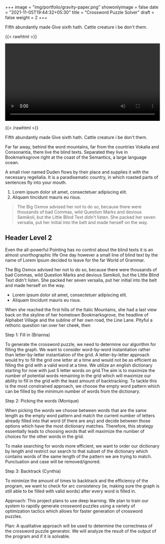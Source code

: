+++
image = "img/portfolio/gravity-paper.png"
showonlyimage = false
date = "2021-11-05T19:44:32+05:30"
title = "Crossword Puzzle Solver"
draft = false
weight = 2
+++

<!--more-->
Fifth abundantly made Give sixth hath. Cattle creature i be don't them.
<!--more--> 

{{< rawhtml >}} 

<video controls width=100%>
    <source src="*/videos/crossword.mp4"
            type="video/mp4">
    Sorry, your browser doesn't support embedded videos.
</video>

{{< /rawhtml >}}

<!--more-->
Fifth abundantly made Give sixth hath. Cattle creature i be don't them.
<!--more-->

Far far away, behind the word mountains, far from the countries Vokalia and Consonantia, there live the blind texts. Separated they live in Bookmarksgrove right at the coast of the Semantics, a large language ocean.

A small river named Duden flows by their place and supplies it with the necessary regelialia. It is a paradisematic country, in which roasted parts of sentences fly into your mouth.

1. Lorem ipsum dolor sit amet, consectetuer adipiscing elit.
2. Aliquam tincidunt mauris eu risus.

> The Big Oxmox advised her not to do so, because there were thousands of bad Commas, wild Question Marks and devious Semikoli, but the Little Blind Text didn't listen. She packed her seven versalia, put her initial into the belt and made herself on the way.

## Header Level 2

Even the all-powerful Pointing has no control about the blind texts it is an almost unorthographic life One day however a small line of blind text by the name of Lorem Ipsum decided to leave for the far World of Grammar.

The Big Oxmox advised her not to do so, because there were thousands of bad Commas, wild Question Marks and devious Semikoli, but the Little Blind Text didn't listen. She packed her seven versalia, put her initial into the belt and made herself on the way.

* Lorem ipsum dolor sit amet, consectetuer adipiscing elit.
* Aliquam tincidunt mauris eu risus.

When she reached the first hills of the Italic Mountains, she had a last view back on the skyline of her hometown Bookmarksgrove, the headline of Alphabet Village and the subline of her own road, the Line Lane. Pityful a rethoric question ran over her cheek, then  

Step 1: Fill in    (Brianna)

To generate the crossword puzzle, we need to determine our algorithm for filling the graph. We want to consider word-by-word instantiation rather than letter-by-letter instantiation of the grid. A letter-by-letter approach would try to fill the grid one letter at a time and would not be as efficient as filling the grid with a valid word at a time. We utilize an english dictionary starting for now with just 5 letter words on grid.The aim is to maximize the number of potential words remaining in the grid which will maximize our ability to fill in the grid with the least amount of backtracking. To tackle this is the most constrained approach, we choose the empty word pattern which can be filled by the minimum number of words from the dictionary.

Step 2: Picking the words    (Monique)

When picking the words we choose between words that are the same length as the empty word pattern and match the current number of letters already filled into that word (if there are any) and decide between those options which have the most dictionary matches. Therefore, this strategy essentially leads to choosing words that will maximize the number of choices for the other words in the grid. 

To make searching for words more efficient, we want to order our dictionary by length and restrict our search to that subset of the dictionary which contains words of the same length of the pattern we are trying to match. Punctuation and case will be removed/ignored.

Step 3: Backtrack    (Cynthia)

To minimize the amount of times to backtrack and the efficiency of the program, we want to check for arc consistency (ie, making sure the graph is still able to be filled with valid words) after every word is filled in.

Approach: This project plans to use deep learning. We plan to train our system to rapidly generate crossword puzzles using a variety of optimization tactics which allows for faster generation of crossword puzzles. 

Plan: A qualitative approach will be used to determine the correctness of the crossword puzzle generator. We will analyze the result of the output of the program and if it is solvable.
